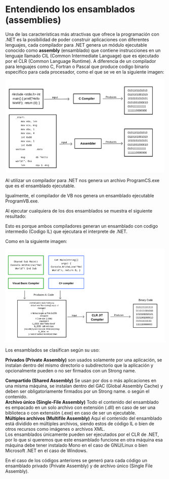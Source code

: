 # Entendiendo los ensamblados (assemblies)

Una de las características más atractivas que ofrece la programación con .NET es la posibilidad de poder construir aplicaciones con diferentes lenguajes, cada compilador para .NET genera un módulo ejecutable conocido como <b>assembly</b> (ensamblado) que contiene instrucciones en un lenguaje llamado CIL (Common Intermediate Language) que es ejecutado por el CLR (Common Language Runtime).
A diferencia de un compilador para lenguajes como C, Fortran o Pascal que produce codigo binario especifico para cada procesador, como el que se ve en la siguiente imagen:

<img src="compilation.png"/>


Al utilizar un compilador para .NET nos genera un archivo ProgramCS.exe que es el ensamblado ejecutable.

Igualmente, el compilador de VB nos genera un ensamblado ejecutable ProgramVB.exe.


Al ejecutar cualquiera de los dos ensamblados se muestra el siguiente resultado:

Esto es porque ambos compiladores generan un ensamblado con codigo intermedio (Codigo IL) que ejecutara el interprete de .NET.

Como en la siguiente imagen:

<img src="compilationdotnet.png"/>

Los ensamblados se clasifican según su uso:

<b>Privados (Private Assembly)</b> son usados solamente por una aplicación, se instalan dentro del mismo directorio o subdirectorio que la aplicación y opcionalmente pueden o no ser firmados con un Strong name.

<b>Compartido (Shared Assembly)</b> Se usan por dos o más aplicaciones en una misma máquina, se instalan dentro del GAC (Global Assembly Cache) y deben ser obligatoriamente firmados por un Strong name.
o según el contenido.</br>
<b>Archivo único (Single-File Assembly)</b> Todo el contenido del ensamblado es empacado en un solo archivo con extensión (.dll) en caso de ser una biblioteca o con extensión (.exe) en caso de ser un ejecutable.</br>
<b>Múltiples archivos (Multifile Assembly)</b> Aquí el contenido del ensamblado está dividido en múltiples archivos, siendo estos de código IL o bien de otros recursos como imágenes o archivos XML.</br>
Los ensamblados únicamente pueden ser ejecutados por el CLR de .NET, por lo que si queremos que este ensamblado funcione en otra máquina esa máquina debe tener instalado Mono en el caso de GNU/Linux o bien Microsoft .NET en el caso de Windows.


En el caso de los códigos anteriores se generó para cada código un ensamblado privado (Private Assembly) y de archivo único (Single File Assembly).
